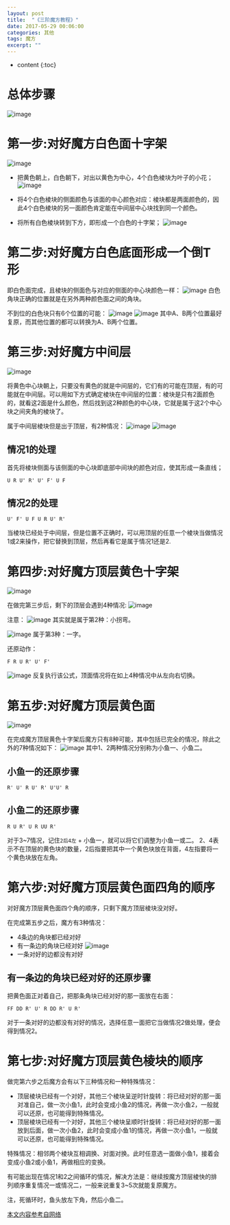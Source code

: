```yaml
---
layout: post
title:  "《三阶魔方教程》"
date: 2017-05-29 00:06:00
categories: 其他
tags: 魔方
excerpt: ""
---
```


* content
{:toc}

# 总体步骤
 ![image](/images/reading/mofang_01.gif)

# 第一步:对好魔方白色面十字架
 ![image](/images/reading/mofang_02.gif)

* 把黄色朝上，白色朝下，对出以黄色为中心，4个白色棱块为叶子的小花；
 ![image](/images/reading/mofang_03.gif)

* 将4个白色棱块的侧面颜色与该面的中心颜色对应：棱块都是两面颜色的，因此4个白色棱块的另一面颜色肯定能在中间层中心块找到同一个颜色。

* 将所有白色棱块转到下方，即形成一个白色的十字架；
 ![image](/images/reading/mofang_04.gif)


# 第二步:对好魔方白色底面形成一个倒T形
即白色面完成，且棱块的侧面色与对应的侧面的中心块颜色一样：
![image](/images/reading/mofang_05.gif)
白色角块正确的位置就是在另外两种颜色面之间的角块。

不到位的白色块只有6个位置的可能：
![image](/images/reading/mofang_06.gif)
![image](/images/reading/mofang_07.gif)
其中A、B两个位置最好复原，而其他位置的都可以转换为A、B两个位置。


# 第三步:对好魔方中间层
![image](/images/reading/mofang_08.gif)

将黄色中心块朝上，只要没有黄色的就是中间层的，它们有的可能在顶层，有的可能就在中间层。可以用如下方式确定棱块在中间层的位置：棱块是只有2面颜色的，就看这2面是什么颜色，然后找到这2种颜色的中心块，它就是属于这2个中心块之间夹角的棱块了。

属于中间层棱块但是出于顶层，有2种情况：
![image](/images/reading/mofang_09.gif)
![image](/images/reading/mofang_10.gif)

## 情况1的处理
首先将棱块侧面与该侧面的中心块即底部中间块的颜色对应，使其形成一条直线；
```
U R U' R' U' F' U F
```

## 情况2的处理
```
U' F' U F U R U' R'
```

当棱块已经处于中间层，但是位置不正确时，可以用顶层的任意一个棱块当做情况1或2来操作，把它替换到顶层，然后再看它是属于情况1还是2.

# 第四步:对好魔方顶层黄色十字架
![image](/images/reading/mofang_13.gif)

在做完第三步后，剩下的顶层会遇到4种情况:
![image](/images/reading/mofang_14.gif)

注意：
![image](/images/reading/mofang_15.gif)
其实就是属于第2种：小拐弯。

![image](/images/reading/mofang_16.gif)
属于第3种：一字。

还原动作：
```
F R U R' U' F'
```
![image](/images/reading/mofang_17.gif)
反复执行该公式，顶面情况将在如上4种情况中从左向右切换。

# 第五步:对好魔方顶层黄色面
![image](/images/reading/mofang_18.gif)

在完成魔方顶层黄色十字架后魔方只有8种可能，其中包括已完全的情况，除此之外的7种情况如下：
![image](/images/reading/mofang_19.gif)
其中1、2两种情况分别称为小鱼一、小鱼二。

## 小鱼一的还原步骤
```
R' U' R U' R' U'U' R
```

## 小鱼二的还原步骤
```
R U R' U R UU R'
```

对于3~7情况，记住`2后4左` + 小鱼一，就可以将它们调整为小鱼一或二。
2、4表示不在顶层的黄色块的数量，2后指要把其中一个黄色块放在背面，4左指要将一个黄色块放在左角。


# 第六步:对好魔方顶层黄色面四角的顺序
对好魔方顶层黄色面四个角的顺序，只剩下魔方顶层棱块没对好。

在完成第五步之后，魔方有3种情况：
* 4条边的角块都已经对好
* 有一条边的角块已经对好
![image](/images/reading/mofang_21.gif)
* 一条对好的边都没有对好

## 有一条边的角块已经对好的还原步骤
把黄色面正对着自己，把那条角块已经对好的那一面放在右面：
```
FF DD R' U' R DD R' U R'
```
对于一条对好的边都没有对好的情况，选择任意一面把它当做情况2做处理，便会得到情况2。

# 第七步:对好魔方顶层黄色棱块的顺序
做完第六步之后魔方会有以下三种情况和一种特殊情况：
* 顶层棱块已经有一个对好，其他三个棱块呈逆时针旋转：将已经对好的那一面对准自己，做一次小鱼1，此时会变成小鱼2的情况，再做一次小鱼2，一般就可以还原，也可能得到特殊情况。
* 顶层棱块已经有一个对好，其他三个棱块呈顺时针旋转：将已经对好的那一面放到后面，做一次小鱼2，此时会变成小鱼1的情况，再做一次小鱼1，一般就可以还原，也可能得到特殊情况。

特殊情况：相邻两个棱块互相调换、对面对换。此时任意选一面做小鱼1，接着会变成小鱼2或小鱼1，再做相应的变换。

有可能出现在情况1和2之间循环的情况，解决方法是：继续按魔方顶层棱快的排列顺序重复情况一或情况二，一般来说重复3~5次就能复原魔方。


注，死循环时，鱼头放左下角，然后小鱼二。









































[本文内容参考自网络](http://339.gd.cn/863/)
